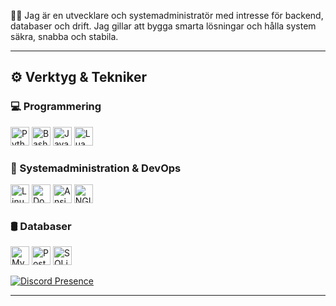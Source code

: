 🧑‍💻 Jag är en utvecklare och systemadministratör med intresse för backend, databaser och drift. Jag gillar att bygga smarta lösningar och hålla system säkra, snabba och stabila.

---

## ⚙️ Verktyg & Tekniker

### 💻 Programmering
<p>
  <img src="https://cdn.jsdelivr.net/gh/devicons/devicon/icons/python/python-original.svg" alt="Python" width="30" height="30"/>
  <img src="https://cdn.jsdelivr.net/gh/devicons/devicon/icons/bash/bash-original.svg" alt="Bash" width="30" height="30"/>
  <img src="https://cdn.jsdelivr.net/gh/devicons/devicon/icons/javascript/javascript-original.svg" alt="JavaScript" width="30" height="30"/>
  <img src="https://cdn.jsdelivr.net/gh/devicons/devicon/icons/lua/lua-original.svg" alt="Lua" width="30" height="30"/>
</p>

### 🧵 Systemadministration & DevOps
<p>
  <img src="https://cdn.jsdelivr.net/gh/devicons/devicon/icons/linux/linux-original.svg" alt="Linux" width="30" height="30"/>
  <img src="https://cdn.jsdelivr.net/gh/devicons/devicon/icons/docker/docker-original.svg" alt="Docker" width="30" height="30"/>
  <img src="https://cdn.jsdelivr.net/gh/devicons/devicon/icons/ansible/ansible-original.svg" alt="Ansible" width="30" height="30"/>
  <img src="https://cdn.jsdelivr.net/gh/devicons/devicon/icons/nginx/nginx-original.svg" alt="NGINX" width="30" height="30"/>
</p>

### 🛢️ Databaser
<p>
  <img src="https://cdn.jsdelivr.net/gh/devicons/devicon/icons/mysql/mysql-original.svg" alt="MySQL" width="30" height="30"/>
  <img src="https://cdn.jsdelivr.net/gh/devicons/devicon/icons/postgresql/postgresql-original.svg" alt="PostgreSQL" width="30" height="30"/>
  <img src="https://cdn.jsdelivr.net/gh/devicons/devicon/icons/sqlite/sqlite-original.svg" alt="SQLite" width="30" height="30"/>
</p>

[![Discord Presence](https://lanyard.cnrad.dev/api/1001504815437852733?theme=dark)](https://discord.com/users/1001504815437852733)


---
